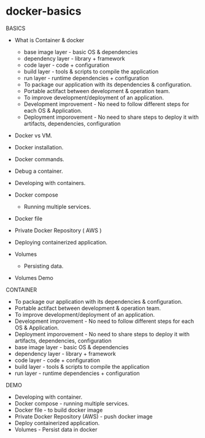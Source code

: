 # docker-basics

BASICS
- What is Container & docker
  - base image layer - basic OS & dependencies
  - dependency layer - library + framework
  - code layer - code + configuration
  - build layer - tools & scripts to compile the application
  - run layer - runtime dependencies + configuration
  - To package our application with its dependencies & configuration.
  - Portable actifact between development & operation team.
  - To improve development/deployment of an application.
  - Development improvement - No need to follow different steps for each OS & Application.
  - Deployment imporovement - No need to share steps to deploy it with artifacts, dependencies, configuration

- Docker vs VM.
- Docker installation.
- Docker commands.
- Debug a container.
- Developing with containers.
- Docker compose
  - Running multiple services.
- Docker file
- Private Docker Repository ( AWS )
- Deploying containerized application.
- Volumes
  - Persisting data.
- Volumes Demo


CONTAINER

- To package our application with its dependencies & configuration.
- Portable actifact between development & operation team.
- To improve development/deployment of an application.
- Development improvement - No need to follow different steps for each OS & Application.
- Deployment imporovement - No need to share steps to deploy it with artifacts, dependencies, configuration
- base image layer - basic OS & dependencies
- dependency layer - library + framework
- code layer - code + configuration
- build layer - tools & scripts to compile the application
- run layer - runtime dependencies + configuration


DEMO
 - Developing with container.
 - Docker compose - running multiple services.
 - Docker file - to build docker image
 - Private Docker Repository (AWS)  - push docker image
 - Deploy containerized application.
 - Volumes - Persist data in docker
